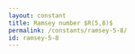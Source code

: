 ```yaml
---
layout: constant
title: Ramsey number $R(5,8)$
permalink: /constants/ramsey-5-8/
id: ramsey-5-8
---
```

